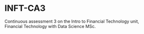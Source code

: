 # INFT-CA3
Continuous assessment 3 on the Intro to Financial Technology unit, Financial Technology with Data Science MSc. 
